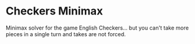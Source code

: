 # Checkers Minimax

Minimax solver for the game English Checkers... but you can't take more pieces in a single turn and takes are not forced.

